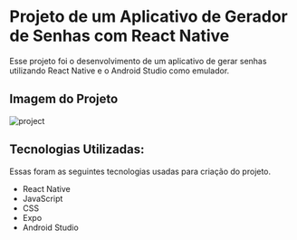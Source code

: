 # Projeto de um Aplicativo de Gerador de Senhas com React Native

Esse projeto foi o desenvolvimento de um aplicativo de gerar senhas utilizando React Native e o Android Studio como emulador.

## Imagem do Projeto
![project](https://github.com/user-attachments/assets/c0d6bac9-cd4c-4d8d-88e9-10bcdad4e88a)

## Tecnologias Utilizadas:

Essas foram as seguintes tecnologias usadas para criação do projeto.

* React Native
* JavaScript
* CSS
* Expo
* Android Studio 

